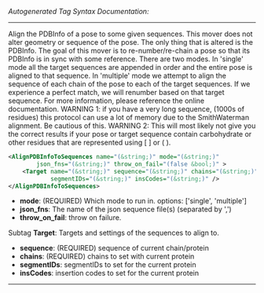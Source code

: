 <!-- THIS IS AN AUTOGENERATED FILE: Don't edit it directly, instead change the schema definition in the code itself. -->

_Autogenerated Tag Syntax Documentation:_

---
Align the PDBInfo of a pose to some given sequences. This mover does not alter geometry or sequence of the pose. The only thing that is altered is the PDBInfo. The goal of this mover is to re-number/re-chain a pose so that its PDBInfo is in sync with some reference.
 There are two modes. In 'single' mode all the target sequences are appended in order and the entire pose is aligned to that sequence. In 'multiple' mode we attempt to align the sequence of each chain of the pose to each of the target sequences.  If we experience a perfect match, we will renumber based on that target sequence.
 For more information, please reference the online documentation.
 WARNING 1: if you have a very long sequence, (1000s of residues) this protocol can use a lot of memory due to the SmithWaterman alignment.  Be cautious of this.
 WARNING 2: This will most likely not give you the correct results if your pose or target sequence contain carbohydrate or other residues that are represented using [ ] or ( ).

```xml
<AlignPDBInfoToSequences name="(&string;)" mode="(&string;)"
        json_fns="(&string;)" throw_on_fail="(false &bool;)" >
    <Target name="(&string;)" sequence="(&string;)" chains="(&string;)"
            segmentIDs="(&string;)" insCodes="(&string;)" />
</AlignPDBInfoToSequences>
```

-   **mode**: (REQUIRED) Which mode to run in. options: ['single', 'multiple']
-   **json_fns**: The name of the json sequence file(s) (separated by ',')
-   **throw_on_fail**: throw on failure.


Subtag **Target**:   Targets and settings of the sequences to align to.

-   **sequence**: (REQUIRED) sequence of current chain/protein
-   **chains**: (REQUIRED) chains to set with current protein
-   **segmentIDs**: segmentIDs to set for the current protein
-   **insCodes**: insertion codes to set for the current protein

---
